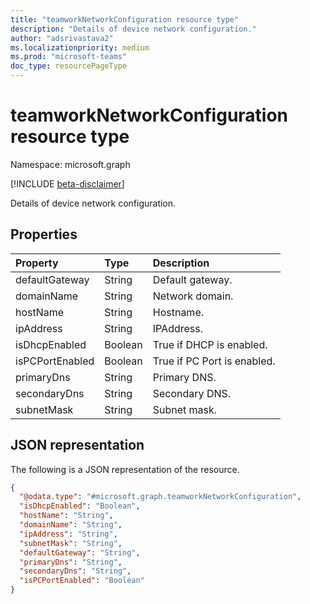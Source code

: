 ```yaml
---
title: "teamworkNetworkConfiguration resource type"
description: "Details of device network configuration."
author: "adsrivastava2"
ms.localizationpriority: medium
ms.prod: "microsoft-teams"
doc_type: resourcePageType
---
```


# teamworkNetworkConfiguration resource type

Namespace: microsoft.graph

[!INCLUDE [beta-disclaimer](../../includes/beta-disclaimer.md)]

Details of device network configuration.

## Properties
|Property|Type|Description|
|:---|:---|:---|
|defaultGateway|String|Default gateway.|
|domainName|String|Network domain.|
|hostName|String|Hostname.|
|ipAddress|String|IPAddress.|
|isDhcpEnabled|Boolean|True if DHCP is enabled.|
|isPCPortEnabled|Boolean|True if PC Port is enabled.|
|primaryDns|String|Primary DNS.|
|secondaryDns|String|Secondary DNS.|
|subnetMask|String|Subnet mask.|


## JSON representation
The following is a JSON representation of the resource.
<!-- {
  "blockType": "resource",
  "@odata.type": "microsoft.graph.teamworkNetworkConfiguration"
}
-->
``` json
{
  "@odata.type": "#microsoft.graph.teamworkNetworkConfiguration",
  "isDhcpEnabled": "Boolean",
  "hostName": "String",
  "domainName": "String",
  "ipAddress": "String",
  "subnetMask": "String",
  "defaultGateway": "String",
  "primaryDns": "String",
  "secondaryDns": "String",
  "isPCPortEnabled": "Boolean"
}
```

